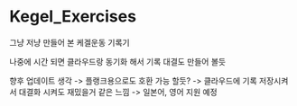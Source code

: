 # Kegel_Exercises
그냥 저냥 만들어 본 케겔운동 기록기

나중에 시간 되면 클라우드랑 동기화 해서 기록 대결도 만들어 볼듯

향후 업데이트 생각
 -> 플랭크용으로도 호환 가능 할듯?
 -> 클라우드에 기록 저장시켜서 대결화 시켜도 재밌을거 같은 느낌
 -> 일본어, 영어 지원 예정
